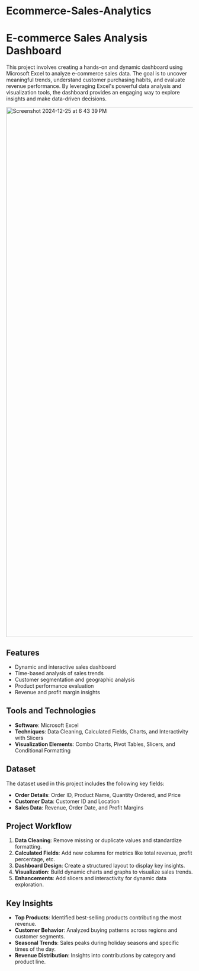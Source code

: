 # Ecommerce-Sales-Analytics

# E-commerce Sales Analysis Dashboard

This project involves creating a hands-on and dynamic dashboard using Microsoft Excel to analyze e-commerce sales data. The goal is to uncover meaningful trends, understand customer purchasing habits, and evaluate revenue performance. By leveraging Excel's powerful data analysis and visualization tools, the dashboard provides an engaging way to explore insights and make data-driven decisions.

<img width="1428" alt="Screenshot 2024-12-25 at 6 43 39 PM" src="https://github.com/user-attachments/assets/17b74360-0a81-4ce8-ac8b-e2dbf635cc59" />


## Features

- Dynamic and interactive sales dashboard
- Time-based analysis of sales trends
- Customer segmentation and geographic analysis
- Product performance evaluation
- Revenue and profit margin insights

## Tools and Technologies

- **Software**: Microsoft Excel
- **Techniques**: Data Cleaning, Calculated Fields, Charts, and Interactivity with Slicers
- **Visualization Elements**: Combo Charts, Pivot Tables, Slicers, and Conditional Formatting

## Dataset

The dataset used in this project includes the following key fields:

- **Order Details**: Order ID, Product Name, Quantity Ordered, and Price
- **Customer Data**: Customer ID and Location
- **Sales Data**: Revenue, Order Date, and Profit Margins

## Project Workflow

1. **Data Cleaning**: Remove missing or duplicate values and standardize formatting.
2. **Calculated Fields**: Add new columns for metrics like total revenue, profit percentage, etc.
3. **Dashboard Design**: Create a structured layout to display key insights.
4. **Visualization**: Build dynamic charts and graphs to visualize sales trends.
5. **Enhancements**: Add slicers and interactivity for dynamic data exploration.

## Key Insights

- **Top Products**: Identified best-selling products contributing the most revenue.
- **Customer Behavior**: Analyzed buying patterns across regions and customer segments.
- **Seasonal Trends**: Sales peaks during holiday seasons and specific times of the day.
- **Revenue Distribution**: Insights into contributions by category and product line.





